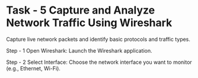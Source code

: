 # Task - 5 Capture and Analyze Network Traffic Using Wireshark
 Capture live network packets and identify basic protocols and traffic types.

 Step - 1 Open Wireshark: Launch the Wireshark application. 

 Step - 2 Select Interface: Choose the network interface you want to monitor (e.g., Ethernet, Wi-Fi). 
